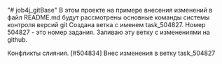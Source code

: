 "# job4j_gitBase"
В этом проекте на примере внесения изменений в файл README.md будут 
рассмотрены основные команды системы контроля версий git
Создана ветка с именем task_504827. Номер 504827 - это номер задания.
Заливаю эту ветку с изменениями на github.

Конфликты слияния. [#504834]
Внес изменения в ветку task_504827 